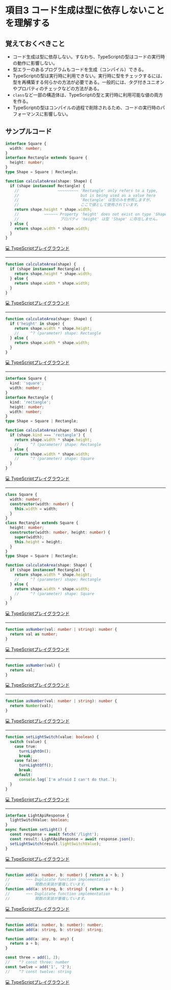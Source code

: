 # 項目3  コード生成は型に依存しないことを理解する

## 覚えておくべきこと

* コード生成は型に依存しない。すなわち、TypeScriptの型はコードの実行時の動作に影響しない。
* 型エラーのあるプログラムもコードを生成（コンパイル）できる。
* TypeScriptの型は実行時に利用できない。実行時に型をチェックするには、型を再構築する何らかの方法が必要である。一般的には、タグ付きユニオンやプロパティのチェックなどの方法がある。
* `class`など一部の構造体は、TypeScriptの型と実行時に利用可能な値の両方を作る。
* TypeScriptの型はコンパイルの過程で削除されるため、コードの実行時のパフォーマンスに影響しない。

## サンプルコード

```ts
interface Square {
  width: number;
}
interface Rectangle extends Square {
  height: number;
}
type Shape = Square | Rectangle;

function calculateArea(shape: Shape) {
  if (shape instanceof Rectangle) {
    //                 ~~~~~~~~~ 'Rectangle' only refers to a type,
    //                           but is being used as a value here
    //                           'Rectangle' は型のみを参照しますが、
    //                           ここで値として使用されています。
    return shape.height * shape.width;
    //           ~~~~~~ Property 'height' does not exist on type 'Shape'
    //                  プロパティ 'height' は型 'Shape' に存在しません。
  } else {
    return shape.width * shape.width;
  }
}
```

[💻 TypeScriptプレイグラウンド](https://www.typescriptlang.org/ja/play/?ts=5.8.2#code/JYOwLgpgTgZghgYwgAgMoEcCucooN4BQyyA7sACZgAWAXMiJgLYBG0A3AQL4GiSyIoAShARg4IAOYAbFBAAekEOQDOaLDnxFkVCMAlUwdBi3ZcCYAJ4AHFKipwbyALxrsuZAB9kw0eOkQOAhhMEFFgAHsQZAQ4KQRMKThIAEFcOAAKZXsbOjsHCABKZEJiYBhkTOyUUGUxUIhw8p86-yKS4mQAek6O3r6+gD8h4eHkAHJmvxkx5EipC2RcGGhVMHDkOGRLGwAaLWJu-qPj-uZMMGRgVVZQCWRMZQhyDdVNgDdYzBQdXH2unpOgKOExELWmyEA9gyAaPVAHYMgH8GQBJDIAh5UA5o6AdQZAH4MgE0GQAyDIBABj+hyBxI6gGUGUmAcwZACQKgAsGNGAMwZAP7ygApXQCqDIAYhnpgBEGbGAIAY-rgwJgoFEsvkAHQ6PQGZAAKmQYps4rIlCoHF6RJOIyGyAAClBwjYoJZxlL9GAZuRwhBVCBwhd5FcLpEttYUGM8jYxoSASSOoB1hkAtwyARYZAGMMgGKGU26c0zaHjT0QGaAawZABragAp1TGAbQZAMkM-OInGQECkj2KAogQpFCqqyoo1DlVYlKuo6uQ3E4QA)

----

```js
function calculateArea(shape) {
  if (shape instanceof Rectangle) {
    return shape.height * shape.width;
  } else {
    return shape.width * shape.width;
  }
}
```

[💻 TypeScriptプレイグラウンド](https://www.typescriptlang.org/ja/play/?ts=5.8.2#code/GYVwdgxgLglg9mABBAhgGwiNKoFMCCATrigBQDOAFigA64CUiA3gFCKIzCIXV0djkoKSLjhcASrmjCA5mgbM27RMSghCSKrVwA6SrhgzKURACpEWujoDuMACZRKAbiUBfRLjTlci5StxqGha8urYOlGbB2jb2ji7sriyuQA)

----

```ts
function calculateArea(shape: Shape) {
  if ('height' in shape) {
    return shape.width * shape.height;
    //     ^? (parameter) shape: Rectangle
  } else {
    return shape.width * shape.width;
  }
}
```

[💻 TypeScriptプレイグラウンド](https://www.typescriptlang.org/ja/play/?ts=5.8.2#code/GYVwdgxgLglg9mABBAhgGwiNKoFMCCATrigBQDOAFigA64BciAytXQJSIDeAUIojMESkA5JVwwA5pSjD+SKrVwcefPsSghC81rgB0AdxgATKJUQAqRArq6xk6QG5eqgPQvVfAHoB+ITRSEKAC2uHiEHNYMiABKuNAoYBJouM4Avoi4aOS4XM5qoZraigbGphZWOiUmlE58qdypQA)

----

```ts
interface Square {
  kind: 'square';
  width: number;
}
interface Rectangle {
  kind: 'rectangle';
  height: number;
  width: number;
}
type Shape = Square | Rectangle;

function calculateArea(shape: Shape) {
  if (shape.kind === 'rectangle') {
    return shape.width * shape.height;
    //     ^? (parameter) shape: Rectangle
  } else {
    return shape.width * shape.width;
    //     ^? (parameter) shape: Square
  }
}
```

[💻 TypeScriptプレイグラウンド](https://www.typescriptlang.org/ja/play/?ts=5.8.2#code/JYOwLgpgTgZghgYwgAgMoEcCucooN4BQyyA1qACYBcyA5AM5Y4Q0DcRyA7sOWABbUhMAWwBG0NgF8CoSLEQoAShARg4IAOYAbfOzIgqtXCrVbmbYrwjB1vMAOFio5ztz73R4glLABPAA4oqLxwAcgAvGiMuMgAPshKxhrabAQwmCAqwAD2IMgIcJoImJpwkACCuHAAFHTBAdRBIRAAlMiExMAwyDV1EAB0euThYRE0RqpJzK3txMi4YJhQubVNfVw8vMgAVMgrAX2W1rbOxAD0p7PEAHoA-N1+OHBCELKtexDUCROm7BLIEJo6DpLvNFstemtXJsdu9IRsTshzpdkLd7o9nq9dr0GlEIL8vEA)

----

```ts
class Square {
  width: number;
  constructor(width: number) {
    this.width = width;
  }
}
class Rectangle extends Square {
  height: number;
  constructor(width: number, height: number) {
    super(width);
    this.height = height;
  }
}
type Shape = Square | Rectangle;

function calculateArea(shape: Shape) {
  if (shape instanceof Rectangle) {
    return shape.width * shape.height;
    //     ^? (parameter) shape: Rectangle
  } else {
    return shape.width * shape.width;
    //     ^? (parameter) shape: Square
  }
}
```

[💻 TypeScriptプレイグラウンド](https://www.typescriptlang.org/ja/play/?ts=5.8.2#code/MYGwhgzhAEDKCOBXMAnAptA3gKGtA7gJYAmALgBYBc0AdogLYBGaKA3LtMAPY0SkqJgpLigAURMlVoNmKAJRYOeCoQgA6CRWgBeAiQrs8AX2wnQkGACU0QsDQDmIDGgAepNDWIwEydIrzkaIT25KTUdEwshpw8fAJCIuL6UhGyADTQgcGh4TIsCjh4eBCIAA4sSZJy0crkqmpZIaQ6mUFN0SYmpACe5XDkYH26PqgYAD7Q1rYOTuzYAGaINEKEPJxgIMCI4O4AguhgohAD5dSwJ2gFHITz0EcX0IS8pHbAaFy3Uy8zl-5F6KRECgaNBjoM0BpktAAFSgi4NNqhGrQAD0KKKeAAegB+O6lVBgehodzyOHg6hfOyONAcIzQNAgCAYQr-YlAkFg8qQyQwslczTkZFojHQHF4glEkkKTloM5IUa00xAA)

----

```ts
function asNumber(val: number | string): number {
  return val as number;
}
```

[💻 TypeScriptプレイグラウンド](https://www.typescriptlang.org/ja/play/?ts=5.8.2#code/GYVwdgxgLglg9mABAQwM4DkQFsBGBTAJwAoA3ZAGwC5Ext8DEAfRVKAmMAcwEprbdCiAN4AoRIgJ4oIAkjLkUqGnUIBuEQF8gA)

----

```js
function asNumber(val) {
  return val;
}
```

[💻 TypeScriptプレイグラウンド](https://www.typescriptlang.org/ja/play/?ts=5.8.2#code/GYVwdgxgLglg9mABAQwM4DkQFsBGBTAJwAoA3ZAGwEpEBvAKEUQLyhAKTPIG46BfIA)

----

```ts
function asNumber(val: number | string): number {
  return Number(val);
}
```

[💻 TypeScriptプレイグラウンド](https://www.typescriptlang.org/ja/play/?ts=5.8.2#code/GYVwdgxgLglg9mABAQwM4DkQFsBGBTAJwAoA3ZAGwC5Ext8DEAfRVKAmMAcwEprbdCiAN4AoRIgJ4oIAkkwDiZctwDcIgL5A)

----

```ts
function setLightSwitch(value: boolean) {
  switch (value) {
    case true:
      turnLightOn();
      break;
    case false:
      turnLightOff();
      break;
    default:
      console.log(`I'm afraid I can't do that.`);
  }
}
```

[💻 TypeScriptプレイグラウンド](https://www.typescriptlang.org/ja/play/?ts=5.8.2#code/GYVwdgxgLglg9mABAZwKZQDIwOYAsoDKA7jFBLgBQBuAhgDYioBciARnHHajWAJSIBvAFCIUJMrkTV6jfsNGiINNIigAnRkxELRUEGrBY8UAPJgKvANzadrNdwDW1nUpXB6aLTt37DOfCbAwBbO3naOoaIAJqjuIHRQXt4QCMicqAB0dHDYFAAGAJIA5AC2iDTAajQwUYgFiEpgRVCIUXCquDRQGXlW2gC+Qv1AA)

----

```ts
interface LightApiResponse {
  lightSwitchValue: boolean;
}
async function setLight() {
  const response = await fetch('/light');
  const result: LightApiResponse = await response.json();
  setLightSwitch(result.lightSwitchValue);
}
```

[💻 TypeScriptプレイグラウンド](https://www.typescriptlang.org/ja/play/?ts=5.8.2#code/JYOwLgpgTgZghgYwgAgDLAOYAswEEAOwAShAM74D2IpKA3gFDLIA2mOAygO7BgJYBqcZgFcIALmQAjChWYQ4IANz0AvvTikAniATIYwnWGBVkNMOmxgAFAEpkDJgiqkwyKGUrUUAXmRxOcDx6ELxYVgDkAPSsluE2yo7Oru6kwsxgEhY4BMQezj5+AUEpnjQAdABWpFS2CaYhWWBcPHxWKWlgZTEc3KGCIhDxqkA)

----

```ts
function add(a: number, b: number) { return a + b; }
//       ~~~ Duplicate function implementation
//           関数の実装が重複しています。
function add(a: string, b: string) { return a + b; }
//       ~~~ Duplicate function implementation
//           関数の実装が重複しています。
```

[💻 TypeScriptプレイグラウンド](https://www.typescriptlang.org/ja/play/?ts=5.8.2#code/GYVwdgxgLglg9mABAQwCaoBTIFyLCAWwCMBTAJwBpEjd9jyBKRAb0TJKhDKWUQGpqAbkQBfAFAB6CYhmzEAP0WIAIiAAOAGxgRkUEolCRYCRDAKaSBEmCi74YSdLnPEgItTADqaA7BkD52oFGIwDIMgLOJgOCRgOoMgGYMgCIMgH4MgJoMgEAMYobQ9ijoWLgAzlBkMGAA5lQ0iNm5BUys7JzcKPxCoo4uCkqqmtq6+snGSGYWVjZ2CI1Nsh4+ASERMQlAA)

----

```ts
function add(a: number, b: number): number;
function add(a: string, b: string): string;

function add(a: any, b: any) {
  return a + b;
}

const three = add(1, 2);
//    ^? const three: number
const twelve = add('1', '2');
//    ^? const twelve: string
```

[💻 TypeScriptプレイグラウンド](https://www.typescriptlang.org/ja/play/?ts=5.8.2#code/GYVwdgxgLglg9mABAQwCaoBTIFyLCAWwCMBTAJwBpEjd9jyBKWw0sgbgChRJYEV0suAM5QyMMAHMqNRCLGSms0eImcu4aPCRpMOFGACe03MkMNEAbw6JEZElBBltiANTVOAXw4cICEYigACzsSRABefkwARioAJgZOAHpEmxsAPQB+RF8wfyCQ5noyHz8oAIB3EgAbADdQiJ0MAHIopqom2KaEjmTUxEzs0orquuFlSSA)
